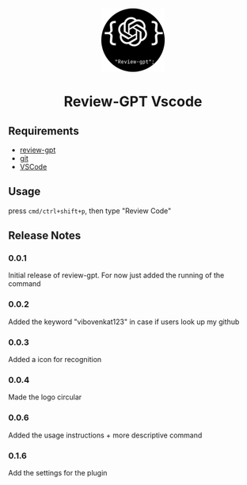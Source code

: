 <h3 align="center">
  <img src="https://raw.githubusercontent.com/vibovenkat123/rgpt-vscode/main/assets/logo/shrinked_logo.png" />
  <h1 align="center"> Review-GPT Vscode </h1>
</h3>

## Requirements

* [review-gpt](https://github.com/vibovenkat123/review-gpt)
* [git](https://git-scm.com)
* [VSCode](https://code.visualstudio.com)

## Usage

press `cmd/ctrl+shift+p`, then type "Review Code"

## Release Notes


### 0.0.1

Initial release of review-gpt. For now just added the running of the command

### 0.0.2

Added the keyword "vibovenkat123" in case if users look up my github

### 0.0.3

Added a icon for recognition

### 0.0.4

Made the logo circular

### 0.0.6

Added the usage instructions + more descriptive command

### 0.1.6

Add the settings for the plugin